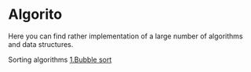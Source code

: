 # Algorito
Here you can find rather implementation of a large number of algorithms and data structures.

Sorting algorithms
<a href="https://github.com/Jovidon/Algorito/blob/main/Algorithms/Sorting/Bubble_Sort.cpp" > 1.Bubble sort  </a>
